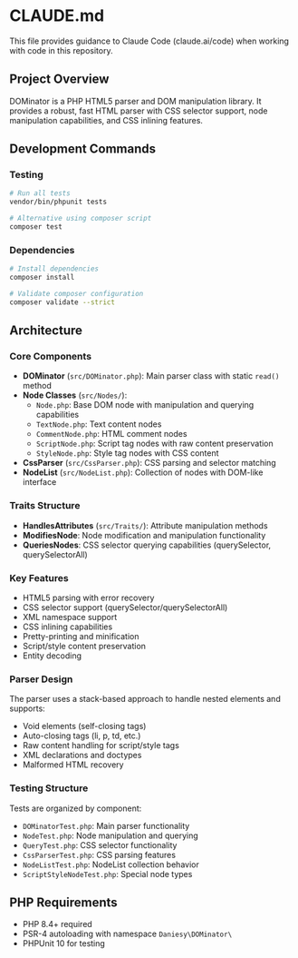 # CLAUDE.md

This file provides guidance to Claude Code (claude.ai/code) when working with code in this repository.

## Project Overview

DOMinator is a PHP HTML5 parser and DOM manipulation library. It provides a robust, fast HTML parser with CSS selector support, node manipulation capabilities, and CSS inlining features.

## Development Commands

### Testing
```bash
# Run all tests
vendor/bin/phpunit tests

# Alternative using composer script
composer test
```

### Dependencies
```bash
# Install dependencies
composer install

# Validate composer configuration
composer validate --strict
```

## Architecture

### Core Components

- **DOMinator** (`src/DOMinator.php`): Main parser class with static `read()` method
- **Node Classes** (`src/Nodes/`):
  - `Node.php`: Base DOM node with manipulation and querying capabilities
  - `TextNode.php`: Text content nodes
  - `CommentNode.php`: HTML comment nodes  
  - `ScriptNode.php`: Script tag nodes with raw content preservation
  - `StyleNode.php`: Style tag nodes with CSS content
- **CssParser** (`src/CssParser.php`): CSS parsing and selector matching
- **NodeList** (`src/NodeList.php`): Collection of nodes with DOM-like interface

### Traits Structure

- **HandlesAttributes** (`src/Traits/`): Attribute manipulation methods
- **ModifiesNode**: Node modification and manipulation functionality
- **QueriesNodes**: CSS selector querying capabilities (querySelector, querySelectorAll)

### Key Features

- HTML5 parsing with error recovery
- CSS selector support (querySelector/querySelectorAll)
- XML namespace support
- CSS inlining capabilities
- Pretty-printing and minification
- Script/style content preservation
- Entity decoding

### Parser Design

The parser uses a stack-based approach to handle nested elements and supports:
- Void elements (self-closing tags)
- Auto-closing tags (li, p, td, etc.)
- Raw content handling for script/style tags
- XML declarations and doctypes
- Malformed HTML recovery

### Testing Structure

Tests are organized by component:
- `DOMinatorTest.php`: Main parser functionality
- `NodeTest.php`: Node manipulation and querying
- `QueryTest.php`: CSS selector functionality
- `CssParserTest.php`: CSS parsing features
- `NodeListTest.php`: NodeList collection behavior
- `ScriptStyleNodeTest.php`: Special node types

## PHP Requirements

- PHP 8.4+ required
- PSR-4 autoloading with namespace `Daniesy\DOMinator\`
- PHPUnit 10 for testing
